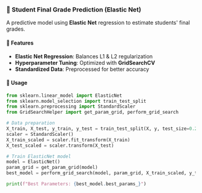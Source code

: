 ### 🎯 Student Final Grade Prediction (Elastic Net)  

A predictive model using **Elastic Net** regression to estimate students' final grades.  

#### 🚀 Features  
- **Elastic Net Regression**: Balances L1 & L2 regularization  
- **Hyperparameter Tuning**: Optimized with **GridSearchCV**  
- **Standardized Data**: Preprocessed for better accuracy  

#### 📌 Usage  
```python
from sklearn.linear_model import ElasticNet
from sklearn.model_selection import train_test_split
from sklearn.preprocessing import StandardScaler
from GridSearchHelper import get_param_grid, perform_grid_search

# Data preparation
X_train, X_test, y_train, y_test = train_test_split(X, y, test_size=0.2, random_state=42)
scaler = StandardScaler()
X_train_scaled = scaler.fit_transform(X_train)
X_test_scaled = scaler.transform(X_test)

# Train ElasticNet model
model = ElasticNet()
param_grid = get_param_grid(model)
best_model = perform_grid_search(model, param_grid, X_train_scaled, y_train)

print(f"Best Parameters: {best_model.best_params_}")
```
 

